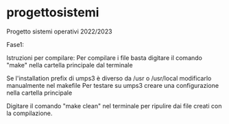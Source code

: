 # progettosistemi
Progetto sistemi operativi 2022/2023

Fase1:

Istruzioni per compilare:
Per compilare i file basta digitare il comando "make" nella cartella principale dal terminale

Se l'installation prefix di umps3 è diverso da /usr o /usr/local modificarlo manualmente nel makefile
Per testare su umps3 creare una configurazione nella cartella principale

Digitare il comando "make clean" nel terminale per ripulire dai file creati con la compilazione.